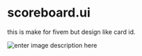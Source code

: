 # scoreboard.ui
this is make for fivem but design like card id.

![enter image description here](https://i.imgur.com/a2s4Ech.png)
